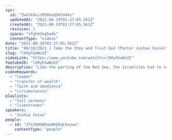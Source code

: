 ```yaml
---
sys:
  id: "2wVzkUsicMS0neQ9mlU4ks"
  updatedAt: "2021-08-19T01:27:05.561Z"
  createdAt: "2021-08-19T01:27:05.561Z"
  revision: 1
  space: "vfgh62eq5a4k"
  contentType: "videos"
date: "2021-08-19T01:27:05.561Z"
title: "08/18/2021 | Take the Step and Trust God (Pastor Joshua Sosso)"
slug: "lXHyhSwWcUI"
videoLink: "https://www.youtube.com/watch?v=lXHyhSwWcUI"
YoutubeID: "lXHyhSwWcUI"
description: "Like the parting of the Red Sea, the Israelites had to trust in the Word of God that he was going to part the water, even when he did it at the last minute. God is expecting the same kind of obedience from us. It shouldn't matter the circumstances that we are facing, all that should matter is that God is the one that spoke the word and we will follow it. Pastor Josh reminded us not to let our thoughts or circumstances be the reason that we don't pursue God's word. This sermon was delivered on August 18th, 2021 at Freedom Fellowship Church International.\n"
videoKeywords:
  - "leader"
  - "transfer of wealth"
  - "faith and obedience"
  - "circumstances"
playlists:
  - "full sermons"
  - "livestreams"
speakers:
  - "Joshua Sosso"
people:
  - id: "2fn2KHOWEow0K6EqCkaywa"
    contentType: "people"
---
```

